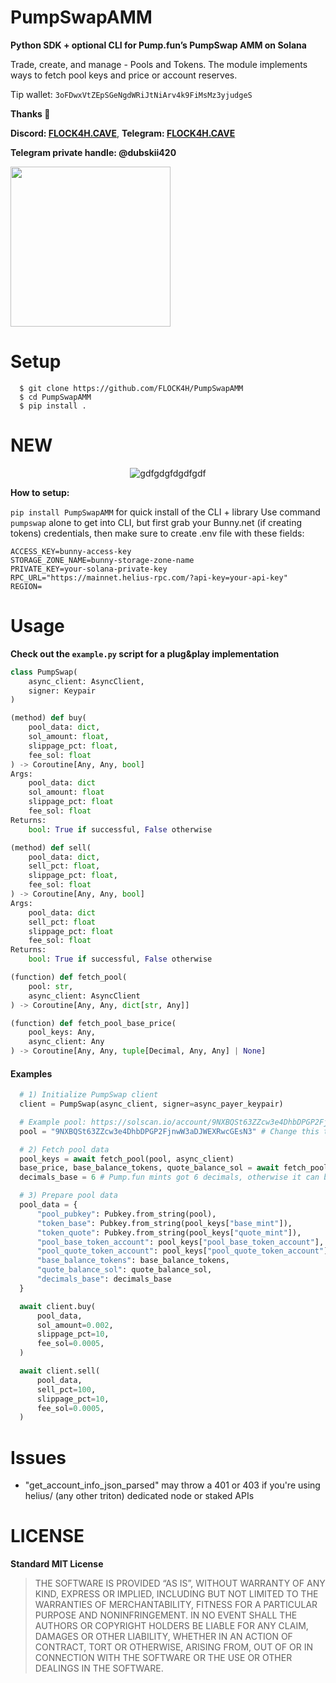 # PumpSwapAMM

**Python SDK + optional CLI for Pump.fun’s PumpSwap AMM on Solana**

Trade, create, and manage - Pools and Tokens.
The module implements ways to fetch pool keys and price or account reserves.

Tip wallet: `3oFDwxVtZEpSGeNgdWRiJtNiArv4k9FiMsMz3yjudgeS`

**Thanks 💙**

**Discord: [FLOCK4H.CAVE](https://discord.gg/thREUECv2a)**, **Telegram: [FLOCK4H.CAVE](https://t.me/flock4hcave)**

**Telegram private handle: @dubskii420**

<img src="https://github.com/user-attachments/assets/d655c153-0056-47fc-8314-6f919f18ed6d" width="256" />

# Setup

```
  $ git clone https://github.com/FLOCK4H/PumpSwapAMM
  $ cd PumpSwapAMM
  $ pip install .
```

# NEW

<div align="center">
  
![gdfgdgfdgdfgdf](https://github.com/user-attachments/assets/548575ae-714e-43c4-b717-f8d2fc768ee1)

</div>

**How to setup:**

`pip install PumpSwapAMM` for quick install of the CLI + library
Use command `pumpswap` alone to get into CLI, but first grab your Bunny.net (if creating tokens) credentials, 
then make sure to create .env file with these fields:

```
ACCESS_KEY=bunny-access-key
STORAGE_ZONE_NAME=bunny-storage-zone-name
PRIVATE_KEY=your-solana-private-key
RPC_URL="https://mainnet.helius-rpc.com/?api-key=your-api-key"
REGION= 
```

# Usage

**Check out the `example.py` script for a plug&play implementation**

```python
class PumpSwap(
    async_client: AsyncClient,
    signer: Keypair
)

(method) def buy(
    pool_data: dict,
    sol_amount: float,
    slippage_pct: float,
    fee_sol: float
) -> Coroutine[Any, Any, bool]
Args:
    pool_data: dict
    sol_amount: float
    slippage_pct: float
    fee_sol: float
Returns:
    bool: True if successful, False otherwise

(method) def sell(
    pool_data: dict,
    sell_pct: float,
    slippage_pct: float,
    fee_sol: float
) -> Coroutine[Any, Any, bool]
Args:
    pool_data: dict
    sell_pct: float
    slippage_pct: float
    fee_sol: float
Returns:
    bool: True if successful, False otherwise

(function) def fetch_pool(
    pool: str,
    async_client: AsyncClient
) -> Coroutine[Any, Any, dict[str, Any]]

(function) def fetch_pool_base_price(
    pool_keys: Any,
    async_client: Any
) -> Coroutine[Any, Any, tuple[Decimal, Any, Any] | None]
```

<h4>Examples</h4>

```python
  # 1) Initialize PumpSwap client
  client = PumpSwap(async_client, signer=async_payer_keypair)

  # Example pool: https://solscan.io/account/9NXBQSt63ZZcw3e4DhbDPGP2FjnwW3aDJWEXRwcGEsN3
  pool = "9NXBQSt63ZZcw3e4DhbDPGP2FjnwW3aDJWEXRwcGEsN3" # Change this to the token pool address you want to buy

  # 2) Fetch pool data
  pool_keys = await fetch_pool(pool, async_client) 
  base_price, base_balance_tokens, quote_balance_sol = await fetch_pool_base_price(pool_keys, async_client)
  decimals_base = 6 # Pump.fun mints got 6 decimals, otherwise it can be read from Pool Creation, or Mint Creation transaction

  # 3) Prepare pool data
  pool_data = {
      "pool_pubkey": Pubkey.from_string(pool),
      "token_base": Pubkey.from_string(pool_keys["base_mint"]),
      "token_quote": Pubkey.from_string(pool_keys["quote_mint"]),
      "pool_base_token_account": pool_keys["pool_base_token_account"],
      "pool_quote_token_account": pool_keys["pool_quote_token_account"],
      "base_balance_tokens": base_balance_tokens,
      "quote_balance_sol": quote_balance_sol,
      "decimals_base": decimals_base
  }

  await client.buy(
      pool_data,
      sol_amount=0.002,
      slippage_pct=10,
      fee_sol=0.0005,
  )

  await client.sell(
      pool_data,
      sell_pct=100,
      slippage_pct=10,
      fee_sol=0.0005,
  )
```

# Issues

- "get_account_info_json_parsed" may throw a 401 or 403 if you're using helius/ (any other triton) dedicated node or staked APIs

# LICENSE

**Standard MIT License**

> THE SOFTWARE IS PROVIDED “AS IS”, WITHOUT WARRANTY OF ANY KIND, EXPRESS OR IMPLIED, INCLUDING BUT NOT LIMITED TO THE WARRANTIES OF MERCHANTABILITY, FITNESS FOR A PARTICULAR PURPOSE AND NONINFRINGEMENT. IN NO EVENT SHALL THE AUTHORS OR COPYRIGHT HOLDERS BE
> LIABLE FOR ANY CLAIM, DAMAGES OR OTHER LIABILITY, WHETHER IN AN ACTION OF CONTRACT, TORT OR OTHERWISE, ARISING FROM, OUT OF OR IN CONNECTION WITH THE SOFTWARE OR THE USE OR OTHER DEALINGS IN THE SOFTWARE.
